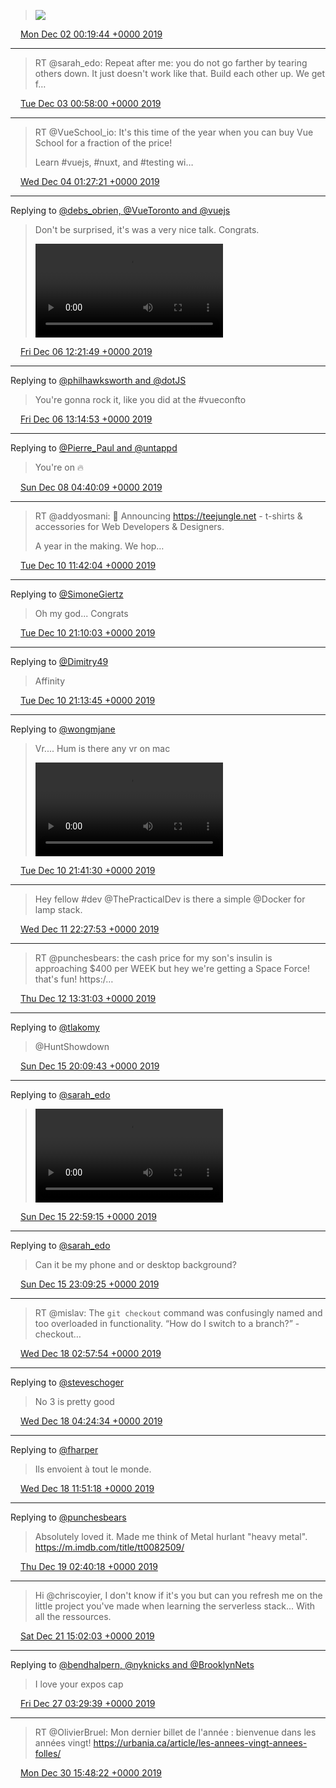 > ![](/media/1201294844121034752-EKvbSP9X0AAIG_O.jpg)

<img src="/media/tweet.ico" width="12" /> [Mon Dec 02 00:19:44 +0000 2019](https://twitter.com/eduplessis/status/1201294844121034752)

----

> RT @sarah_edo: Repeat after me: you do not go farther by tearing others down. It just doesn't work like that. Build each other up. We get f…

<img src="/media/tweet.ico" width="12" /> [Tue Dec 03 00:58:00 +0000 2019](https://twitter.com/eduplessis/status/1201666862108553222)

----

> RT @VueSchool_io: It's this time of the year when you can buy Vue School for a fraction of the price!
>
> Learn #vuejs, #nuxt, and #testing wi…

<img src="/media/tweet.ico" width="12" /> [Wed Dec 04 01:27:21 +0000 2019](https://twitter.com/eduplessis/status/1202036634365177858)

----

Replying to [@debs_obrien, @VueToronto and @vuejs](https://twitter.com/debs_obrien/status/1202843608073809921)

> Don't be surprised, it's was a very nice talk. Congrats.
>
> <video controls><source src="/media/1202926114399805441-ELGm6swXkAEBrli.mp4">Your browser does not support the video tag.</video>

<img src="/media/tweet.ico" width="12" /> [Fri Dec 06 12:21:49 +0000 2019](https://twitter.com/eduplessis/status/1202926114399805441)

----

Replying to [@philhawksworth and @dotJS](https://twitter.com/philhawksworth/status/1202603808762867713)

> You're gonna rock it, like you did at the #vueconfto

<img src="/media/tweet.ico" width="12" /> [Fri Dec 06 13:14:53 +0000 2019](https://twitter.com/eduplessis/status/1202939469080518658)

----

Replying to [@Pierre_Paul and @untappd](https://twitter.com/Pierre_Paul/status/1203521983457173504)

> You're on 🔥

<img src="/media/tweet.ico" width="12" /> [Sun Dec 08 04:40:09 +0000 2019](https://twitter.com/eduplessis/status/1203534707671126017)

----

> RT @addyosmani: 📣 Announcing https://teejungle.net - t-shirts &amp; accessories for Web Developers &amp; Designers.
>
> A year in the making. We hop…

<img src="/media/tweet.ico" width="12" /> [Tue Dec 10 11:42:04 +0000 2019](https://twitter.com/eduplessis/status/1204365661402779653)

----

Replying to [@SimoneGiertz](https://twitter.com/SimoneGiertz/status/1204460497946284032)

> Oh my god... Congrats

<img src="/media/tweet.ico" width="12" /> [Tue Dec 10 21:10:03 +0000 2019](https://twitter.com/eduplessis/status/1204508599176908800)

----

Replying to [@Dimitry49](https://twitter.com/Dimitry49/status/1204346634764800000)

> Affinity

<img src="/media/tweet.ico" width="12" /> [Tue Dec 10 21:13:45 +0000 2019](https://twitter.com/eduplessis/status/1204509529351823365)

----

Replying to [@wongmjane](https://twitter.com/wongmjane/status/1204454327328235520)

> Vr.... Hum is there any vr on mac
>
> <video controls><source src="/media/1204516514092789760-ELdNYbHW4AEj3tK.mp4">Your browser does not support the video tag.</video>

<img src="/media/tweet.ico" width="12" /> [Tue Dec 10 21:41:30 +0000 2019](https://twitter.com/eduplessis/status/1204516514092789760)

----

> Hey fellow #dev @ThePracticalDev is there a simple @Docker for lamp stack.

<img src="/media/tweet.ico" width="12" /> [Wed Dec 11 22:27:53 +0000 2019](https://twitter.com/eduplessis/status/1204890576958689281)

----

> RT @punchesbears: the cash price for my son's insulin is approaching $400 per WEEK but hey we're getting a Space Force! that's fun! https:/…

<img src="/media/tweet.ico" width="12" /> [Thu Dec 12 13:31:03 +0000 2019](https://twitter.com/eduplessis/status/1205117863230611456)

----

Replying to [@tlakomy](https://twitter.com/tlakomy/status/1206295530051194881)

> @HuntShowdown

<img src="/media/tweet.ico" width="12" /> [Sun Dec 15 20:09:43 +0000 2019](https://twitter.com/eduplessis/status/1206305356135182336)

----

Replying to [@sarah_edo](https://twitter.com/sarah_edo/status/1206328861803180032)

> <video controls><source src="/media/1206348018934517760-EL3PHpxX0AADnJV.mp4">Your browser does not support the video tag.</video>

<img src="/media/tweet.ico" width="12" /> [Sun Dec 15 22:59:15 +0000 2019](https://twitter.com/eduplessis/status/1206348018934517760)

----

Replying to [@sarah_edo](https://twitter.com/sarah_edo/status/1206328861803180032)

> Can it be my phone and or desktop background?

<img src="/media/tweet.ico" width="12" /> [Sun Dec 15 23:09:25 +0000 2019](https://twitter.com/eduplessis/status/1206350576700862464)

----

> RT @mislav: The `git checkout` command was confusingly named and too overloaded in functionality.
> “How do I switch to a branch?” - checkout…

<img src="/media/tweet.ico" width="12" /> [Wed Dec 18 02:57:54 +0000 2019](https://twitter.com/eduplessis/status/1207132853475123209)

----

Replying to [@steveschoger](https://twitter.com/steveschoger/status/1207050750335037446)

> No 3 is pretty good

<img src="/media/tweet.ico" width="12" /> [Wed Dec 18 04:24:34 +0000 2019](https://twitter.com/eduplessis/status/1207154665823051776)

----

Replying to [@fharper](https://twitter.com/fharper/status/1207117878220247041)

> Ils envoient à tout le monde.

<img src="/media/tweet.ico" width="12" /> [Wed Dec 18 11:51:18 +0000 2019](https://twitter.com/eduplessis/status/1207267087120355329)

----

Replying to [@punchesbears](https://twitter.com/punchesbears/status/1207334262875099136)

> Absolutely loved it. Made me think of Metal hurlant "heavy metal". https://m.imdb.com/title/tt0082509/

<img src="/media/tweet.ico" width="12" /> [Thu Dec 19 02:40:18 +0000 2019](https://twitter.com/eduplessis/status/1207490814710034433)

----

> Hi @chriscoyier, I don't know if it's you but can you refresh me on the little project you've made when learning the serverless stack... With all the ressources.

<img src="/media/tweet.ico" width="12" /> [Sat Dec 21 15:02:03 +0000 2019](https://twitter.com/eduplessis/status/1208402257089306630)

----

Replying to [@bendhalpern, @nyknicks and @BrooklynNets](https://twitter.com/bendhalpern/status/1210384084813434880)

> I love your expos cap

<img src="/media/tweet.ico" width="12" /> [Fri Dec 27 03:29:39 +0000 2019](https://twitter.com/eduplessis/status/1210402336448897029)

----

> RT @OlivierBruel: Mon dernier billet de l'année : bienvenue dans les années vingt!
> https://urbania.ca/article/les-annees-vingt-annees-folles/

<img src="/media/tweet.ico" width="12" /> [Mon Dec 30 15:48:22 +0000 2019](https://twitter.com/eduplessis/status/1211675402197983232)